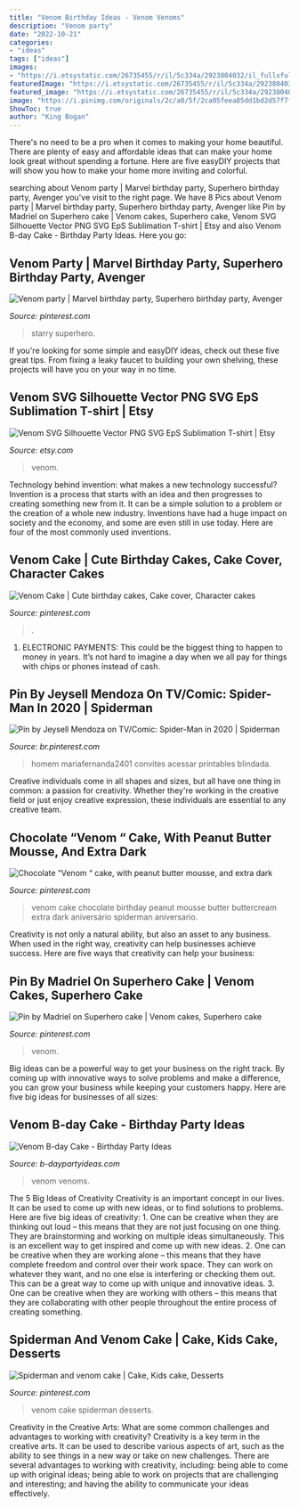 ```yaml
---
title: "Venom Birthday Ideas - Venom Venoms"
description: "Venom party"
date: "2022-10-21"
categories:
- "ideas"
tags: ["ideas"]
images:
- "https://i.etsystatic.com/26735455/r/il/5c334a/2923804032/il_fullxfull.2923804032_7lqj.jpg"
featuredImage: "https://i.etsystatic.com/26735455/r/il/5c334a/2923804032/il_fullxfull.2923804032_7lqj.jpg"
featured_image: "https://i.etsystatic.com/26735455/r/il/5c334a/2923804032/il_fullxfull.2923804032_7lqj.jpg"
image: "https://i.pinimg.com/originals/2c/a0/5f/2ca05feea85dd1bd2d57f7f5904a6d11.jpg"
ShowToc: true
author: "King Bogan"
---
```



There's no need to be a pro when it comes to making your home beautiful. There are plenty of easy and affordable ideas that can make your home look great without spending a fortune. Here are five easyDIY projects that will show you how to make your home more inviting and colorful.

	

		
searching about Venom party | Marvel birthday party, Superhero birthday party, Avenger you've visit to the right page. We have 8 Pics about Venom party | Marvel birthday party, Superhero birthday party, Avenger like Pin by Madriel on Superhero cake | Venom cakes, Superhero cake, Venom SVG Silhouette Vector PNG SVG EpS Sublimation T-shirt | Etsy and also Venom B-day Cake - Birthday Party Ideas. Here you go:
		
    
## Venom Party | Marvel Birthday Party, Superhero Birthday Party, Avenger

<img loading=lazy src="https://i.pinimg.com/originals/e8/5a/81/e85a81a2651c621be02d7723014f3043.jpg" onerror="this.onerror=null;this.src='https://tse4.mm.bing.net/th?id=OIP.6-7D_dZptKrHoylEz0_s7gHaJ4&amp;pid=15.1';" alt="Venom party | Marvel birthday party, Superhero birthday party, Avenger">

_Source: pinterest.com_

>starry superhero. 

	

If you're looking for some simple and easyDIY ideas, check out these five great tips. From fixing a leaky faucet to building your own shelving, these projects will have you on your way in no time.

    
## Venom SVG Silhouette Vector PNG SVG EpS Sublimation T-shirt | Etsy

<img loading=lazy src="https://i.etsystatic.com/26735455/r/il/5c334a/2923804032/il_fullxfull.2923804032_7lqj.jpg" onerror="this.onerror=null;this.src='https://tse4.mm.bing.net/th?id=OIP.q6greZxQikhd-Rrc8XJM9gHaFP&amp;pid=15.1';" alt="Venom SVG Silhouette Vector PNG SVG EpS Sublimation T-shirt | Etsy">

_Source: etsy.com_

>venom. 

	

Technology behind invention: what makes a new technology successful?
Invention is a process that starts with an idea and then progresses to creating something new from it. It can be a simple solution to a problem or the creation of a whole new industry. Inventions have had a huge impact on society and the economy, and some are even still in use today. Here are four of the most commonly used inventions.

    
## Venom Cake | Cute Birthday Cakes, Cake Cover, Character Cakes

<img loading=lazy src="https://i.pinimg.com/736x/e0/95/48/e095488abd50841d8edbc3e732b0a65e.jpg" onerror="this.onerror=null;this.src='https://tse1.mm.bing.net/th?id=OIP.dxaI773T-DYa36O_Hq5MLAHaLH&amp;pid=15.1';" alt="Venom Cake | Cute birthday cakes, Cake cover, Character cakes">

_Source: pinterest.com_

>. 

	

1. ELECTRONIC PAYMENTS: This could be the biggest thing to happen to money in years. It’s not hard to imagine a day when we all pay for things with chips or phones instead of cash. 

    
## Pin By Jeysell Mendoza On TV/Comic: Spider-Man In 2020 | Spiderman

<img loading=lazy src="https://i.pinimg.com/736x/7f/0d/26/7f0d26ac3c60d6a11d854cf55e208e28.jpg" onerror="this.onerror=null;this.src='https://tse1.mm.bing.net/th?id=OIP.jsYc5cTbXYfNoKUs0VSJowAAAA&amp;pid=15.1';" alt="Pin by Jeysell Mendoza on TV/Comic: Spider-Man in 2020 | Spiderman">

_Source: br.pinterest.com_

>homem mariafernanda2401 convites acessar printables blindada. 

	

Creative individuals come in all shapes and sizes, but all have one thing in common: a passion for creativity. Whether they're working in the creative field or just enjoy creative expression, these individuals are essential to any creative team.

    
## Chocolate “Venom “ Cake, With Peanut Butter Mousse, And Extra Dark

<img loading=lazy src="https://i.pinimg.com/originals/cf/7c/c0/cf7cc0bfe52e06484bd5b093b270e300.jpg" onerror="this.onerror=null;this.src='https://tse2.mm.bing.net/th?id=OIP.EQ9OnCfNNCE0B0EtFtcHwAHaJ4&amp;pid=15.1';" alt="Chocolate “Venom “ cake, with peanut butter mousse, and extra dark">

_Source: pinterest.com_

>venom cake chocolate birthday peanut mousse butter buttercream extra dark aniversário spiderman aniversario. 

	

Creativity is not only a natural ability, but also an asset to any business. When used in the right way, creativity can help businesses achieve success. Here are five ways that creativity can help your business: 

    
## Pin By Madriel On Superhero Cake | Venom Cakes, Superhero Cake

<img loading=lazy src="https://i.pinimg.com/originals/1e/2f/e0/1e2fe066948a8300bcf1bb921fbb92f6.jpg" onerror="this.onerror=null;this.src='https://tse4.mm.bing.net/th?id=OIP.xrsxEkkKWlU5miPsIqgfegHaJ4&amp;pid=15.1';" alt="Pin by Madriel on Superhero cake | Venom cakes, Superhero cake">

_Source: pinterest.com_

>venom. 

	

Big ideas can be a powerful way to get your business on the right track. By coming up with innovative ways to solve problems and make a difference, you can grow your business while keeping your customers happy. Here are five big ideas for businesses of all sizes: 

    
## Venom B-day Cake - Birthday Party Ideas

<img loading=lazy src="https://b-daypartyideas.com/wp-content/uploads/2019/10/venoms_eyes.png" onerror="this.onerror=null;this.src='https://tse1.mm.bing.net/th?id=OIP.Ni5vcSeHSccNCaisHkyf9gHaHa&amp;pid=15.1';" alt="Venom B-day Cake - Birthday Party Ideas">

_Source: b-daypartyideas.com_

>venom venoms. 

	

The 5 Big Ideas of Creativity
Creativity is an important concept in our lives. It can be used to come up with new ideas, or to find solutions to problems. Here are five big ideas of creativity: 1. One can be creative when they are thinking out loud – this means that they are not just focusing on one thing. They are brainstorming and working on multiple ideas simultaneously. This is an excellent way to get inspired and come up with new ideas. 2. One can be creative when they are working alone – this means that they have complete freedom and control over their work space. They can work on whatever they want, and no one else is interfering or checking them out. This can be a great way to come up with unique and innovative ideas. 3. One can be creative when they are working with others – this means that they are collaborating with other people throughout the entire process of creating something.

    
## Spiderman And Venom Cake | Cake, Kids Cake, Desserts

<img loading=lazy src="https://i.pinimg.com/originals/2c/a0/5f/2ca05feea85dd1bd2d57f7f5904a6d11.jpg" onerror="this.onerror=null;this.src='https://tse1.mm.bing.net/th?id=OIP.eDlSpz_is77l_lLxFo3QEwAAAA&amp;pid=15.1';" alt="Spiderman and venom cake | Cake, Kids cake, Desserts">

_Source: pinterest.com_

>venom cake spiderman desserts. 

	

Creativity in the Creative Arts: What are some common challenges and advantages to working with creativity?
Creativity is a key term in the creative arts. It can be used to describe various aspects of art, such as the ability to see things in a new way or take on new challenges. There are several advantages to working with creativity, including: being able to come up with original ideas; being able to work on projects that are challenging and interesting; and having the ability to communicate your ideas effectively.

